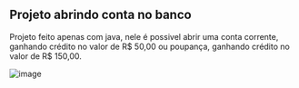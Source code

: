 ## Projeto abrindo conta no banco

Projeto feito apenas com java, nele é possivel abrir uma conta corrente, ganhando crédito no valor de R$ 50,00 ou poupança, ganhando crédito no valor de R$ 150,00.



![image](https://user-images.githubusercontent.com/110691992/195708067-f4ce331c-4dbc-4f3a-8ba4-4c2f9d6d940c.png)
